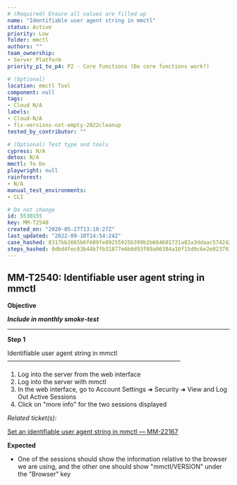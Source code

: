 ```yaml
---
# (Required) Ensure all values are filled up
name: "Identifiable user agent string in mmctl"
status: Active
priority: Low
folder: mmctl
authors: ""
team_ownership: 
- Server Platform
priority_p1_to_p4: P2 - Core Functions (Do core functions work?)

# (Optional)
location: mmctl Tool
component: null
tags: 
- Cloud N/A
labels: 
- Cloud-N/A
- fix-versions-not-empty-2022cleanup
tested_by_contributor: ""

# (Optional) Test type and tools
cypress: N/A
detox: N/A
mmctl: To Do
playwright: null
rainforest: 
- N/A
manual_test_environments: 
- CLI

# Do not change
id: 5530155
key: MM-T2540
created_on: "2020-05-27T13:10:27Z"
last_updated: "2022-09-10T14:54:24Z"
case_hashed: 8317bb2665b6f609fe89255925b399b2b664601721a83a3ddaac5742424a73133675219991f22520a062973aa37f9f99
steps_hashed: 0dbd4fec63b44b7fb31877e6b6d93f89a06384a10f15d0c6e2e02379180089891b0d593f954e4502dd783a91bbd2e7ab
---
```


<!-- (Auto-generated) Based on frontmatter's "key" and "name" -->

## MM-T2540: Identifiable user agent string in mmctl

**Objective**

_**Include in monthly smoke-test**_

---

**Step 1**

Identifiable user agent string in mmctl\
————————————————————————————

1. Log into the server from the web interface
2. Log into the server with mmctl
3. In the web interface, go to Account Settings ➜ Security ➜ View and Log Out Active Sessions
4. Click on "more info" for the two sessions displayed

_Related ticket(s):_

[Set an identifiable user agent string in mmctl — MM-22167](https://mattermost.atlassian.net/browse/MM-22167)

**Expected**

- One of the sessions should show the information relative to the browser we are using, and the other one should show "mmctl/VERSION" under the "Browser" key
